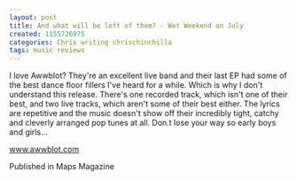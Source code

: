 ```yaml
---
layout: post
title: And what will be left of them? - Wet Weekend on July
created: 1155726975
categories: Chris writing chrischinchilla
tags: music reviews
---
```


I love Awwblot? They're an excellent live band and their last EP had some of the best dance floor fillers I've heard for a while. Which is why I don't understand this release. There's one recorded track, which isn't one of their best, and two live tracks, which aren't some of their best either. The lyrics are repetitive and the music doesn't show off their incredibly tight, catchy and cleverly arranged pop tunes at all. Don.t lose your way so early boys and girls...

<a href='http://www.awwblot.com' target='_blank'>www.awwblot.com</a>

Published in Maps Magazine
